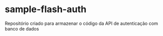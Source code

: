 # sample-flash-auth

Repositório criado para armazenar o código da API de autenticação com banco
de dados